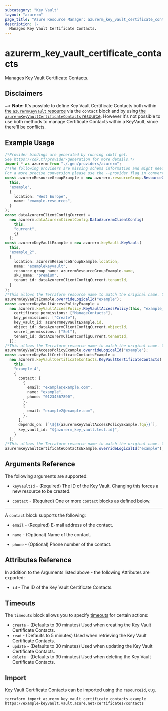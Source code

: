 ```yaml
---
subcategory: "Key Vault"
layout: "azurerm"
page_title: "Azure Resource Manager: azurerm_key_vault_certificate_contacts"
description: |-
  Manages Key Vault Certificate Contacts.
---
```


# azurerm\_key\_vault\_certificate\_contacts

Manages Key Vault Certificate Contacts.

## Disclaimers

\~> **Note:** It's possible to define Key Vault Certificate Contacts both within [the `azurermKeyVault` resource](key_vault.html) via the `contact` block and by using [the `azurermKeyVaultCertificateContacts` resource](key_vault_certificate_contacts.html). However it's not possible to use both methods to manage Certificate Contacts within a KeyVault, since there'll be conflicts.

## Example Usage

```typescript
/*Provider bindings are generated by running cdktf get.
See https://cdk.tf/provider-generation for more details.*/
import * as azurerm from "./.gen/providers/azurerm";
/*The following providers are missing schema information and might need manual adjustments to synthesize correctly: azurerm.
For a more precise conversion please use the --provider flag in convert.*/
const azurermResourceGroupExample = new azurerm.resourceGroup.ResourceGroup(
  this,
  "example",
  {
    location: "West Europe",
    name: "example-resources",
  }
);
const dataAzurermClientConfigCurrent =
  new azurerm.dataAzurermClientConfig.DataAzurermClientConfig(
    this,
    "current",
    {}
  );
const azurermKeyVaultExample = new azurerm.keyVault.KeyVault(
  this,
  "example_2",
  {
    location: azurermResourceGroupExample.location,
    name: "examplekeyvault",
    resource_group_name: azurermResourceGroupExample.name,
    sku_name: "premium",
    tenant_id: dataAzurermClientConfigCurrent.tenantId,
  }
);
/*This allows the Terraform resource name to match the original name. You can remove the call if you don't need them to match.*/
azurermKeyVaultExample.overrideLogicalId("example");
const azurermKeyVaultAccessPolicyExample =
  new azurerm.keyVaultAccessPolicy.KeyVaultAccessPolicy(this, "example_3", {
    certificate_permissions: ["ManageContacts"],
    key_permissions: ["Create"],
    key_vault_id: azurermKeyVaultExample.id,
    object_id: dataAzurermClientConfigCurrent.objectId,
    secret_permissions: ["Set"],
    tenant_id: dataAzurermClientConfigCurrent.tenantId,
  });
/*This allows the Terraform resource name to match the original name. You can remove the call if you don't need them to match.*/
azurermKeyVaultAccessPolicyExample.overrideLogicalId("example");
const azurermKeyVaultCertificateContactsExample =
  new azurerm.keyVaultCertificateContacts.KeyVaultCertificateContacts(
    this,
    "example_4",
    {
      contact: [
        {
          email: "example@example.com",
          name: "example",
          phone: "01234567890",
        },
        {
          email: "example2@example.com",
        },
      ],
      depends_on: [`\${${azurermKeyVaultAccessPolicyExample.fqn}}`],
      key_vault_id: "${azurerm_key_vault.test.id}",
    }
  );
/*This allows the Terraform resource name to match the original name. You can remove the call if you don't need them to match.*/
azurermKeyVaultCertificateContactsExample.overrideLogicalId("example");

```

## Arguments Reference

The following arguments are supported:

*   `keyVaultId` - (Required) The ID of the Key Vault. Changing this forces a new resource to be created.

*   `contact` - (Required) One or more `contact` blocks as defined below.

***

A `contact` block supports the following:

*   `email` - (Required) E-mail address of the contact.

*   `name` - (Optional) Name of the contact.

*   `phone` - (Optional) Phone number of the contact.

## Attributes Reference

In addition to the Arguments listed above - the following Attributes are exported:

* `id` - The ID of the Key Vault Certificate Contacts.

## Timeouts

The `timeouts` block allows you to specify [timeouts](https://www.terraform.io/language/resources/syntax#operation-timeouts) for certain actions:

* `create` - (Defaults to 30 minutes) Used when creating the Key Vault Certificate Contacts.
* `read` - (Defaults to 5 minutes) Used when retrieving the Key Vault Certificate Contacts.
* `update` - (Defaults to 30 minutes) Used when updating the Key Vault Certificate Contacts.
* `delete` - (Defaults to 30 minutes) Used when deleting the Key Vault Certificate Contacts.

## Import

Key Vault Certificate Contacts can be imported using the `resourceId`, e.g.

```shell
terraform import azurerm_key_vault_certificate_contacts.example https://example-keyvault.vault.azure.net/certificates/contacts
```
